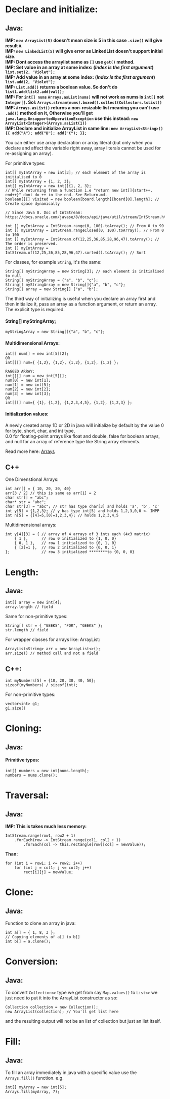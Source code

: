 Declare and initialize:
================================================

Java:
------------------------------------------------

**IMP: ```new ArrayList(5)``` doesn't mean size is 5 in this case ```.size()``` will give result ```0```.** <br>
**IMP: ```new LinkedList(5)``` will give error as LinkedList doesn't support initial size.** <br>
**IMP: Dont access the arraylist same as ```[]``` use ```get()``` method.** <br>
**IMP: Set value in an array at some index: (_Index is the first argument_) ```list.set(2, "Violet");```** <br>
**IMP: Add value in an array at some index: (_Index is the first argument_) ```list.add(2, "Violet");```** <br>
**IMP: ```List.add()``` returns a boolean value. So don't do ```list1.add(list2.add(val));```** <br>
**IMP: For ```int[] nums``` ```Arrays.asList(nums)``` will not work as nums is ```int[]``` not ```Integer[]```. Sol: ```Arrays.stream(nums).boxed().collect(Collectors.toList()```** <br>
**IMP: ```Arrays.asList()``` returns a non-resizable list meaning you can't use ```.add()``` method on it, Otherwise you'll get ```java.lang.UnsupportedOperationException``` use this instead: ```new ArrayList<Integer>(Arrays.asList(1))```** <br>
**IMP: Declare and initialize ArrayList in same line: ```new ArrayList<String>() {{ add("A"); add("B"); add("C"); }};```** <br>

You can either use array declaration or array literal (but only when you declare and affect the variable right away, array literals cannot be used for re-assigning an array).

For primitive types:
```
int[] myIntArray = new int[3]; // each element of the array is initialised to 0
int[] myIntArray = {1, 2, 3};
int[] myIntArray = new int[]{1, 2, 3}; 
// While returning from a function i.e "return new int[]{start++, end++}" dont do ++ in the end. See Return.md.
boolean[][] visited = new boolean[board.length][board[0].length]; // Create space dynamically

// Since Java 8. Doc of IntStream: https://docs.oracle.com/javase/8/docs/api/java/util/stream/IntStream.html

int [] myIntArray = IntStream.range(0, 100).toArray(); // From 0 to 99
int [] myIntArray = IntStream.rangeClosed(0, 100).toArray(); // From 0 to 100
int [] myIntArray = IntStream.of(12,25,36,85,28,96,47).toArray(); // The order is preserved.
int [] myIntArray = IntStream.of(12,25,36,85,28,96,47).sorted().toArray(); // Sort 
```

For classes, for example ```String```, it's the same:

```
String[] myStringArray = new String[3]; // each element is initialised to null
String[] myStringArray = {"a", "b", "c"};
String[] myStringArray = new String[]{"a", "b", "c"};
String[] array = new String[] {"a", "b"};
```

The third way of initializing is useful when you declare an array first and then initialize it, pass an array as a function argument, or return an array. The explicit type is required.

#### String[] myStringArray;
```
myStringArray = new String[]{"a", "b", "c"};
```

#### Multidimensional Arrays:
```
int[] num[] = new int[5][2];
OR
int[][] num={ {1,2}, {1,2}, {1,2}, {1,2}, {1,2} };
```
```
RAGGED ARRAY:
int[][] num = new int[5][];
num[0] = new int[1];
num[1] = new int[5];
num[2] = new int[2];
num[3] = new int[3];
OR
int[][] num={ {1}, {1,2}, {1,2,3,4,5}, {1,2}, {1,2,3} };
```

#### Initialization values:

A newly created array 1D or 2D in java will initialize by default by the value 0 for byte, short, char, and int type, <br>
0.0 for floating-point arrays like float and double, false for boolean arrays, and null for an array of reference type like String array elements.

Read more here: [Arrays](https://www.java67.com/2014/10/how-to-create-and-initialize-two-dimensional-array-java-example.html#ixzz7tyOZQ8FD)

C++
------------------------------------------------

One Dimenstional Arrays:

```
int arr[] = { 10, 20, 30, 40}
arr[3 / 2] // this is same as arr[1] = 2
char str[] = "abc";
char* str = "abc";
char str[3] = "abc"; // str has type char[3] and holds 'a', 'b', 'c'
int y[5] = {1,2,3}; // y has type int[5] and holds 1,2,3,0,0 <- IMPP
int n[5] = {[4]=5,[0]=1,2,3,4}; // holds 1,2,3,4,5
```

Multidimensional arrays:
```
int y[4][3] = { // array of 4 arrays of 3 ints each (4x3 matrix)
    { 1 },      // row 0 initialized to {1, 0, 0}
    { 0, 1 },   // row 1 initialized to {0, 1, 0}
    { [2]=1 },  // row 2 initialized to {0, 0, 1}
};              // row 3 initialized ********to {0, 0, 0}
```

Length:
================================================

Java:
------------------------------------------------

```
int[] array = new int[4];
array.length // field
```

Same for non-primitive types:
```
String[] str = { "GEEKS", "FOR", "GEEKS" };
str.length // field
```

For wrapper classes for arrays like: ArrayList:
```
ArrayList<String> arr = new ArrayList<>();
arr.size() // method call and not a field
```

C++:
------------------------------------------------

```
int myNumbers[5] = {10, 20, 30, 40, 50};
sizeof(myNumbers) / sizeof(int);
```

For non-primitive types:
```
vector<int> g1;
g1.size()
```

Cloning:
================================================

Java:
------------------------------------------------

#### Primitive types:
```
int[] numbers = new int[nums.length];
numbers = nums.clone();
```


Traversal:
================================================

Java:
------------------------------------------------

**IMP: This is takes much less memory:**
```
IntStream.range(row1, row2 + 1)
    .forEach(row -> IntStream.range(col1, col2 + 1)
        .forEach(col -> this.rectangle[row][col] = newValue));
```
**Than:**
```
for (int i = row1; i <= row2; i++)
    for (int j = col1; j <= col2; j++)
        rect[i][j] = newValue;
```

Clone:
================================================

Java:
------------------------------------------------

Function to clone an array in java:

```
int a[] = { 1, 8, 3 };
// Copying elements of a[] to b[]
int b[] = a.clone();
```

Conversion:
================================================

Java:
------------------------------------------------

To convert ```Collection<>``` type we get from say ```Map.values()``` to ```List<>``` we just need to put it into the ArrayList constructor as so:
```
Collection collection = new Collection();
new ArrayList(collection); // You'll get list here
```
and the resulting output will not be an list of collection but just an list itself. 

Fill:
================================================

Java:
------------------------------------------------

To fill an array immediately in java with a specific value use the ```Arrays.fill()``` function. e.g.

```
int[] myArray = new int[5];
Arrays.fill(myArray, 7);
```
